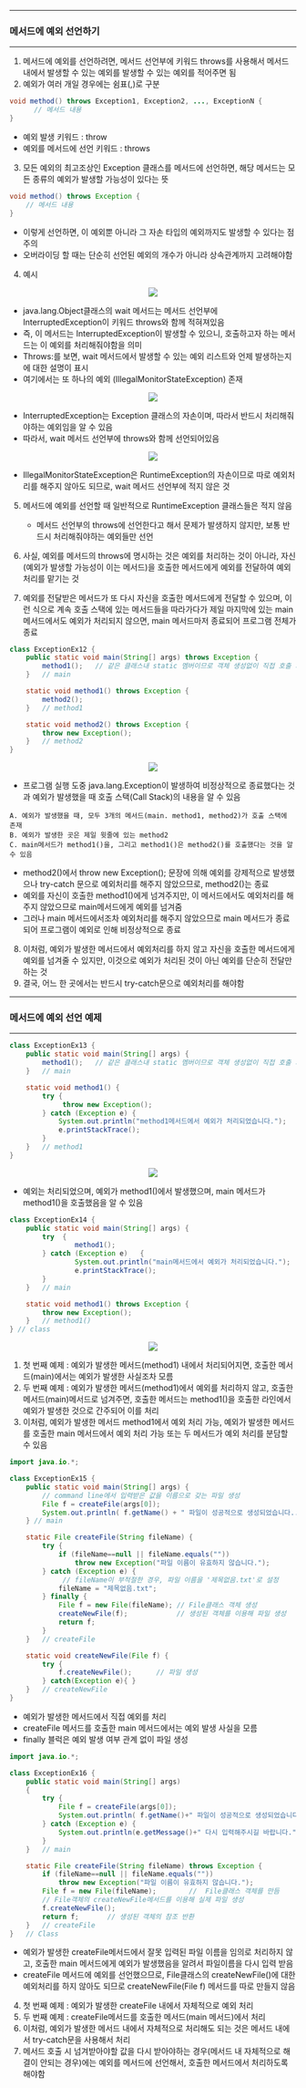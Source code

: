 -----
### 메서드에 예외 선언하기
-----
1. 메서드에 예외를 선언하려면, 메서드 선언부에 키워드 throws를 사용해서 메서드 내에서 발생할 수 있는 예외를 발생할 수 있는 예외를 적어주면 됨
2. 예외가 여러 개일 경우에는 쉼표(,)로 구분
```java
void method() throws Exception1, Exception2, ..., ExceptionN {
      // 메서드 내용
}
```
  - 예외 발생 키워드 : throw
  - 예외를 메서드에 선언 키워드 : throws

3. 모든 예외의 최고조상인 Exception 클래스를 메서드에 선언하면, 해당 메서드는 모든 종류의 예외가 발생할 가능성이 있다는 뜻
```java
void method() throws Exception {
    // 메서드 내용
}
```
  - 이렇게 선언하면, 이 예외뿐 아니라 그 자손 타입의 예외까지도 발생할 수 있다는 점 주의
  - 오버라이딩 할 때는 단순히 선언된 예외의 개수가 아니라 상속관계까지 고려해야함

4. 예시
<div align="center">
<img src="https://github.com/sooyounghan/Java/assets/34672301/b9fab721-44c6-4205-a5e3-1b16d77812e0">
</div>

  - java.lang.Object클래스의 wait 메서드는 메서드 선언부에 InterruptedException이 키워드 throws와 함께 적혀져있음
  - 즉, 이 메서드는 InterruptedException이 발생할 수 있으니, 호출하고자 하는 메서드는 이 예외를 처리해줘야함을 의미
  - Throws:를 보면, wait 메서드에서 발생할 수 있는 예외 리스트와 언제 발생하는지에 대한 설명이 표시
  - 여기에서는 또 하나의 예외 (IllegalMonitorStateException) 존재
<div align="center">
<img src="https://github.com/sooyounghan/Java/assets/34672301/b1773d04-ee63-4623-a611-03c926b81672">
</div>

  - InterruptedException는 Exception 클래스의 자손이며, 따라서 반드시 처리해줘야하는 예외임을 알 수 있음
  - 따라서, wait 메서드 선언부에 throws와 함께 선언되어있음
<div align="center">
<img src="https://github.com/sooyounghan/Java/assets/34672301/2eb97244-4015-46be-8005-2e431a1dc07d">
</div>

  - IllegalMonitorStateException은 RuntimeException의 자손이므로 따로 예외처리를 해주지 않아도 되므로, wait 메서드 선언부에 적지 않은 것

5. 메서드에 예외를 선언할 때 일반적으로 RuntimeException 클래스들은 적지 않음
   - 메서드 선언부의 throws에 선언한다고 해서 문제가 발생하지 않지만, 보통 반드시 처리해줘야하는 예외들만 선언
  
6. 사실, 예외를 메서드의 throws에 명시하는 것은 예외를 처리하는 것이 아니라, 자신(예외가 발생할 가능성이 이는 메서드)을 호출한 메서드에게 예외를 전달하여 예외처리를 맡기는 것
7. 예외를 전달받은 메서드가 또 다시 자신을 호출한 메서드에게 전달할 수 있으며, 이런 식으로 계속 호출 스택에 있는 메서드들을 따라가다가 제일 마지막에 있는 main 메서드에서도 예외가 처리되지 않으면, main 메서드마저 종료되어 프로그램 전체가 종료

```java
class ExceptionEx12 {
	public static void main(String[] args) throws Exception {
		method1();	 // 같은 클래스내 static 멤버이므로 객체 생성없이 직접 호출 가능
  	}	// main

	static void method1() throws Exception {
		method2();
	}	// method1

	static void method2() throws Exception {
		throw new Exception();
	}	// method2
}
```
<div align="center">
<img src="https://github.com/sooyounghan/Java/assets/34672301/33e41f33-e1d8-48d0-b877-8072f422d811">
</div>

  - 프로그램 실행 도중 java.lang.Exception이 발생하여 비정상적으로 종료했다는 것과 예외가 발생했을 때 호출 스택(Call Stack)의 내용을 알 수 있음
```
A. 예외가 발생했을 때, 모두 3개의 메서드(main. method1, method2)가 호출 스택에 존재
B. 예외가 발생한 곳은 제일 윗줄에 있는 method2
C. main메서드가 method1()을, 그리고 method1()은 method2()를 호출했다는 것을 알 수 있음
```
  - method2()에서 throw new Exception(); 문장에 의해 예외를 강제적으로 발생했으나 try-catch 문으로 예외처리를 해주지 않았으므로, method2()는 종료
  - 예외를 자신이 호출한 method1()에게 넘겨주지만, 이 메서드에서도 예외처리를 해주지 않았으므로 main메서드에게 예외를 넘겨줌
  - 그러나 main 메서드에서조차 예외처리를 해주지 않았으므로 main 메서드가 종료되어 프로그램이 예외로 인해 비정상적으로 종료

8. 이처럼, 예외가 발생한 메서드에서 예외처리를 하지 않고 자신을 호출한 메서드에게 예외를 넘겨줄 수 있지만, 이것으로 예외가 처리된 것이 아닌 예외를 단순히 전달만 하는 것
9. 결국, 어느 한 곳에서는 반드시 try-catch문으로 예외처리를 해야함

-----
### 메서드에 예외 선언 예제
-----
```java
class ExceptionEx13 {
	public static void main(String[] args) {
		method1(); 	 // 같은 클래스내 static 멤버이므로 객체 생성없이 직접 호출 가능
  	}	// main

	static void method1() {
		try {
		     throw new Exception();
		} catch (Exception e) {
			System.out.println("method1메서드에서 예외가 처리되었습니다.");
			e.printStackTrace();
		}
	}	// method1
}
```
<div align="center">
<img src="https://github.com/sooyounghan/Java/assets/34672301/32bda792-82a9-4dc2-9d8d-9a0bc4df7a39">
</div>

  - 예외는 처리되었으며, 예외가 method1()에서 발생했으며, main 메서드가 method1()을 호출했음을 알 수 있음

```java
class ExceptionEx14 {
	public static void main(String[] args) {
		try  {
				method1();		
		} catch (Exception e)	{
				System.out.println("main메서드에서 예외가 처리되었습니다.");
				e.printStackTrace();
		}
	}	// main

	static void method1() throws Exception {
		throw new Exception();
	}	// method1()
} // class
```
<div align="center">
<img src="https://github.com/sooyounghan/Java/assets/34672301/4783c375-2c23-4f49-9786-27205a1ac475">
</div>

1. 첫 번째 예제 : 예외가 발생한 메서드(method1) 내에서 처리되어지면, 호출한 메서드(main)에서는 예외가 발생한 사실조차 모름
2. 두 번째 예제 : 예외가 발생한 메서드(method1)에서 예외를 처리하지 않고, 호출한 메서드(main)메서드로 넘겨주면, 호출한 메서드는 method1()을 호출한 라인에서 예외가 발생한 것으로 간주되어 이를 처리
3. 이처럼, 예외가 발생한 메서드 method1에서 예외 처리 가능, 예외가 발생한 메서드를 호출한 main 메서드에서 예외 처리 가능 또는 두 메서드가 예외 처리를 분담할 수 있음

```java
import java.io.*;

class ExceptionEx15 {
	public static void main(String[] args) {
        // command line에서 입력받은 값을 이름으로 갖는 파일 생성
		File f = createFile(args[0]);	
		System.out.println( f.getName() + " 파일이 성공적으로 생성되었습니다..");
	} // main

	static File createFile(String fileName) {
		try {
			if (fileName==null || fileName.equals(""))
				throw new Exception("파일 이름이 유효하지 않습니다.");
		} catch (Exception e) {
             // fileName이 부적절한 경우, 파일 이름을 '제목없음.txt'로 설정
			fileName = "제목없음.txt";	 
		} finally {
			File f = new File(fileName); // File클래스 객체 생성
			createNewFile(f);		     // 생성된 객체를 이용해 파일 생성
			return f;
		}
	}	// createFile

	static void createNewFile(File f) {
		try {
			f.createNewFile();		// 파일 생성
		} catch(Exception e){ }
	}	// createNewFile
} 
```
  - 예외가 발생한 메서드에서 직접 예외를 처리
  - createFile 메서드를 호출한 main 메서드에서는 예외 발생 사실을 모름
  - finally 블럭은 예외 발생 여부 관계 없이 파일 생성

```java
import java.io.*;

class ExceptionEx16 {
	public static void main(String[] args) 
	{
		try {
			File f = createFile(args[0]);
			System.out.println( f.getName()+" 파일이 성공적으로 생성되었습니다.");
		} catch (Exception e) {
			System.out.println(e.getMessage()+" 다시 입력해주시길 바랍니다.");
		}
	}	// main

	static File createFile(String fileName) throws Exception {
		if (fileName==null || fileName.equals(""))
			throw new Exception("파일 이름이 유효하지 않습니다.");
		File f = new File(fileName);		//  File클래스 객체를 만듬
        // File객체의 createNewFile메서드를 이용해 실제 파일 생성
		f.createNewFile();
		return f;		// 생성된 객체의 참조 반환
	}	// createFile
}	// Class
```

  - 예외가 발생한 createFile메서드에서 잘못 입력된 파일 이름을 임의로 처리하지 않고, 호출한 main 메서드에게 예외가 발생했음을 알려서 파일이름을 다시 입력 받음
  - createFile 메서드에 예외를 선언했으므로, File클래스의 createNewFile()에 대한 예외처리를 하지 않아도 되므로 createNewFile(File f) 메서드를 따로 만들지 않음

4. 첫 번째 예제 : 예외가 발생한 createFile 내에서 자체적으로 예외 처리
5. 두 번째 예제 : createFile메서드를 호출한 메서드(main 메서드)에서 처리
6. 이처럼, 예외가 발생한 메서드 내에서 자체적으로 처리해도 되는 것은 메서드 내에서 try-catch문을 사용해서 처리
7. 메서드 호출 시 넘겨받아야할 값을 다시 받아야하는 경우(메서드 내 자체적으로 해결이 안되는 경우)에는 예외를 메서드에 선언해서, 호출한 메서드에서 처리하도록 해야함




